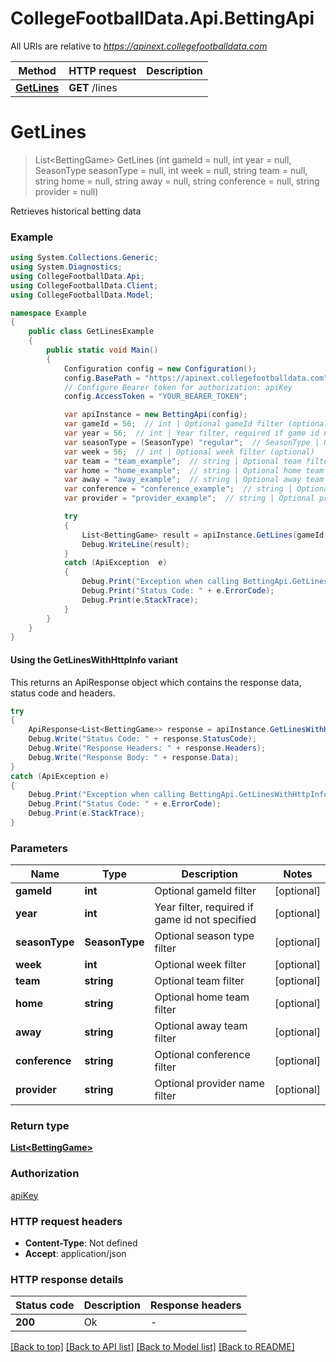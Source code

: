 # CollegeFootballData.Api.BettingApi

All URIs are relative to *https://apinext.collegefootballdata.com*

| Method | HTTP request | Description |
|--------|--------------|-------------|
| [**GetLines**](BettingApi.md#getlines) | **GET** /lines |  |

<a id="getlines"></a>
# **GetLines**
> List&lt;BettingGame&gt; GetLines (int gameId = null, int year = null, SeasonType seasonType = null, int week = null, string team = null, string home = null, string away = null, string conference = null, string provider = null)



Retrieves historical betting data

### Example
```csharp
using System.Collections.Generic;
using System.Diagnostics;
using CollegeFootballData.Api;
using CollegeFootballData.Client;
using CollegeFootballData.Model;

namespace Example
{
    public class GetLinesExample
    {
        public static void Main()
        {
            Configuration config = new Configuration();
            config.BasePath = "https://apinext.collegefootballdata.com";
            // Configure Bearer token for authorization: apiKey
            config.AccessToken = "YOUR_BEARER_TOKEN";

            var apiInstance = new BettingApi(config);
            var gameId = 56;  // int | Optional gameId filter (optional) 
            var year = 56;  // int | Year filter, required if game id not specified (optional) 
            var seasonType = (SeasonType) "regular";  // SeasonType | Optional season type filter (optional) 
            var week = 56;  // int | Optional week filter (optional) 
            var team = "team_example";  // string | Optional team filter (optional) 
            var home = "home_example";  // string | Optional home team filter (optional) 
            var away = "away_example";  // string | Optional away team filter (optional) 
            var conference = "conference_example";  // string | Optional conference filter (optional) 
            var provider = "provider_example";  // string | Optional provider name filter (optional) 

            try
            {
                List<BettingGame> result = apiInstance.GetLines(gameId, year, seasonType, week, team, home, away, conference, provider);
                Debug.WriteLine(result);
            }
            catch (ApiException  e)
            {
                Debug.Print("Exception when calling BettingApi.GetLines: " + e.Message);
                Debug.Print("Status Code: " + e.ErrorCode);
                Debug.Print(e.StackTrace);
            }
        }
    }
}
```

#### Using the GetLinesWithHttpInfo variant
This returns an ApiResponse object which contains the response data, status code and headers.

```csharp
try
{
    ApiResponse<List<BettingGame>> response = apiInstance.GetLinesWithHttpInfo(gameId, year, seasonType, week, team, home, away, conference, provider);
    Debug.Write("Status Code: " + response.StatusCode);
    Debug.Write("Response Headers: " + response.Headers);
    Debug.Write("Response Body: " + response.Data);
}
catch (ApiException e)
{
    Debug.Print("Exception when calling BettingApi.GetLinesWithHttpInfo: " + e.Message);
    Debug.Print("Status Code: " + e.ErrorCode);
    Debug.Print(e.StackTrace);
}
```

### Parameters

| Name | Type | Description | Notes |
|------|------|-------------|-------|
| **gameId** | **int** | Optional gameId filter | [optional]  |
| **year** | **int** | Year filter, required if game id not specified | [optional]  |
| **seasonType** | **SeasonType** | Optional season type filter | [optional]  |
| **week** | **int** | Optional week filter | [optional]  |
| **team** | **string** | Optional team filter | [optional]  |
| **home** | **string** | Optional home team filter | [optional]  |
| **away** | **string** | Optional away team filter | [optional]  |
| **conference** | **string** | Optional conference filter | [optional]  |
| **provider** | **string** | Optional provider name filter | [optional]  |

### Return type

[**List&lt;BettingGame&gt;**](BettingGame.md)

### Authorization

[apiKey](../README.md#apiKey)

### HTTP request headers

 - **Content-Type**: Not defined
 - **Accept**: application/json


### HTTP response details
| Status code | Description | Response headers |
|-------------|-------------|------------------|
| **200** | Ok |  -  |

[[Back to top]](#) [[Back to API list]](../../README.md#documentation-for-api-endpoints) [[Back to Model list]](../../README.md#documentation-for-models) [[Back to README]](../../README.md)

